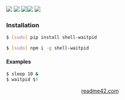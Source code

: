 <!--
https://readme42.com
-->



[![](https://img.shields.io/badge/OS-Unix-blue.svg?longCache=True)]()
[![](https://img.shields.io/pypi/v/shell-waitpid.svg?maxAge=3600)](https://pypi.org/project/shell-waitpid/)
[![](https://img.shields.io/npm/v/shell-waitpid.svg?maxAge=3600)](https://www.npmjs.com/package/shell-waitpid)[![](https://img.shields.io/badge/License-Unlicense-blue.svg?longCache=True)](https://unlicense.org/)
[![](https://github.com/andrewp-as-is/shell-waitpid/workflows/tests42/badge.svg)](https://github.com/andrewp-as-is/shell-waitpid/actions)

### Installation
```bash
$ [sudo] pip install shell-waitpid
```

```bash
$ [sudo] npm i -g shell-waitpid
```

#### Examples
```bash
$ sleep 10 &
$ waitpid $!
```

<p align="center">
    <a href="https://readme42.com/">readme42.com</a>
</p>